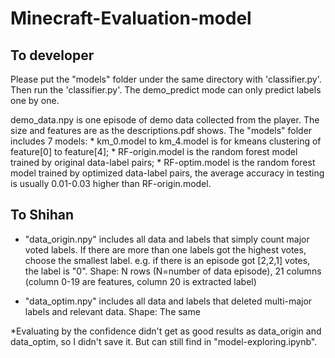 # Minecraft-Evaluation-model

## To developer 

Please put the "models" folder under the same directory with 'classifier.py'. 
Then run the 'classifier.py'.
The demo_predict mode can only predict labels one by one. 

demo_data.npy is one episode of demo data collected from the player.
The size and features are as the descriptions.pdf shows.
The "models" folder includes 7 models:
	* km_0.model to km_4.model is for kmeans clustering of feature[0] to feature[4];
	* RF-origin.model is the random forest model trained by original data-label pairs;
	* RF-optim.model is the random forest model trained by optimized data-label pairs, the average accuracy in testing is usually 0.01-0.03 higher than RF-origin.model.



## To Shihan

* "data_origin.npy" includes all data and labels that simply count major voted labels. If there are more than one labels got the highest votes, choose the smallest label.
e.g. if there is an episode got [2,2,1] votes, the label is "0".
Shape: N rows (N=number of data episode), 21 columns (column 0-19 are features, column 20 is extracted label)

* "data_optim.npy" includes all data and labels that deleted multi-major labels and relevant data.
Shape: The same

*Evaluating by the confidence didn't get as good results as data_origin and data_optim, so I didn't save it. But can still find in "model-exploring.ipynb".
